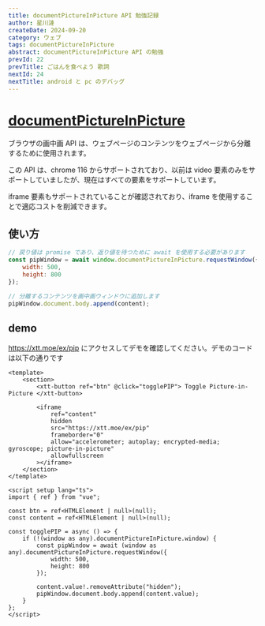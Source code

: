 ```yaml
---
title: documentPictureInPicture API 勉強記録
author: 星川漣
createDate: 2024-09-20
category: ウェブ
tags: documentPictureInPicture
abstract: documentPictureInPicture API の勉強
prevId: 22
prevTitle: ごはんを食べよう 歌詞
nextId: 24
nextTitle: android と pc のデバッグ
---
```


# [documentPictureInPicture](https://developer.mozilla.org/en-US/docs/Web/API/DocumentPictureInPicture)

ブラウザの画中画 API は、ウェブページのコンテンツをウェブページから分離するために使用されます。

この API は、chrome 116 からサポートされており、以前は video 要素のみをサポートしていましたが、現在はすべての要素をサポートしています。

iframe 要素もサポートされていることが確認されており、iframe を使用することで適応コストを削減できます。

## 使い方

```js
// 戻り値は promise であり、返り値を待つために await を使用する必要があります
const pipWindow = await window.documentPictureInPicture.requestWindow({
	width: 500,
	height: 800
});

// 分離するコンテンツを画中画ウィンドウに追加します
pipWindow.document.body.append(content);
```

## demo

<a href="/ex/pip" target="_blank">https://xtt.moe/ex/pip</a> にアクセスしてデモを確認してください。デモのコードは以下の通りです

```vue
<template>
	<section>
		<xtt-button ref="btn" @click="togglePIP"> Toggle Picture-in-Picture </xtt-button>

		<iframe
			ref="content"
			hidden
			src="https://xtt.moe/ex/pip"
			frameborder="0"
			allow="accelerometer; autoplay; encrypted-media; gyroscope; picture-in-picture"
			allowfullscreen
		></iframe>
	</section>
</template>

<script setup lang="ts">
import { ref } from "vue";

const btn = ref<HTMLElement | null>(null);
const content = ref<HTMLElement | null>(null);

const togglePIP = async () => {
	if (!(window as any).documentPictureInPicture.window) {
		const pipWindow = await (window as any).documentPictureInPicture.requestWindow({
			width: 500,
			height: 800
		});

		content.value!.removeAttribute("hidden");
		pipWindow.document.body.append(content.value);
	}
};
</script>
```

